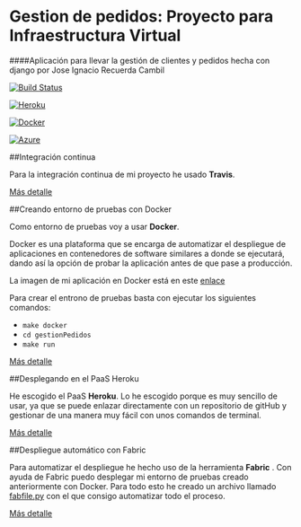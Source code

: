 # Gestion de pedidos: Proyecto para Infraestructura Virtual

####Aplicación para llevar la gestión de clientes y pedidos hecha con django por Jose Ignacio Recuerda Cambil

[![Build Status](https://travis-ci.org/ignaciorecuerda/gestionpedidos_django.svg?branch=master)](https://travis-ci.org/ignaciorecuerda/gestionpedidos_django)

[![Heroku](https://www.herokucdn.com/deploy/button.png)](http://gestionpedidos.herokuapp.com/gestionpedidos/)

[![Docker](https://camo.githubusercontent.com/8a4737bc02fcfeb36a2d7cfb9d3e886e9baf37ad/687474703a2f2f693632382e70686f746f6275636b65742e636f6d2f616c62756d732f7575362f726f6d696c67696c646f2f646f636b657269636f6e5f7a7073776a3369667772772e706e67)](https://hub.docker.com/r/ignaciorecuerda2/gestionpedidos_django/)

[![Azure](https://camo.githubusercontent.com/0a0a0d99a96e23a0af8b612b45cf0e204080ad6c/68747470733a2f2f7777772e64726f70626f782e636f6d2f732f6f717572366b3730706f797363786a2f617a7572652e706e673f646c3d31)](http://gestion-pedidos-service-ruwzh.cloudapp.net/gestionpedidos/)

##Integración continua

Para la integración continua de mi proyecto he usado **Travis**.

[Más detalle](https://github.com/ignaciorecuerda/gestionpedidos_django/blob/master/documentacion/integracionContinua.md)


##Creando entorno de pruebas con Docker

Como entorno de pruebas voy a usar **Docker**. 

Docker es una plataforma que se encarga de automatizar el despliegue de aplicaciones en contenedores de software similares a donde se ejecutará, dando así la opción de probar la aplicación antes de que pase a producción.

La imagen de mi aplicación en Docker está en este [enlace](https://hub.docker.com/r/ignaciorecuerda2/gestionpedidos_django/)

Para crear el entrono de pruebas basta con ejecutar los siguientes comandos: 

* `make docker`
* `cd gestionPedidos`
* `make run`

[Más detalle](https://github.com/ignaciorecuerda/gestionpedidos_django/blob/master/documentacion/documentacionDocker.md)


##Desplegando en el PaaS Heroku

He escogido el PaaS **Heroku**. Lo he escogido porque es muy sencillo de usar, ya que se puede enlazar directamente con un repositorio de gitHub y gestionar de una manera muy fácil con unos comandos de terminal.

[Más detalle](https://github.com/ignaciorecuerda/gestionpedidos_django/blob/master/documentacion/despliegueHeroku.md)


##Despliegue automático con Fabric

Para automatizar el despliegue he hecho uso de la herramienta **Fabric** .
Con ayuda de Fabric puedo desplegar mi entorno de pruebas creado anteriormente con Docker. 
Para todo esto he creado un archivo llamado [fabfile.py](https://github.com/ignaciorecuerda/gestionpedidos_django/blob/master/fabfile.py) con el que consigo automatizar todo el proceso.

[Más detalle](https://github.com/ignaciorecuerda/gestionpedidos_django/blob/master/documentacion/despliegueFabric.md)

